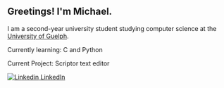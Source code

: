 ## Greetings! I'm Michael.

I am a second-year university student studying computer science at the [University of Guelph](https://www.uoguelph.ca/).

Currently learning: C and Python

Current Project: Scriptor text editor

[![Linkedin](https://i.stack.imgur.com/gVE0j.png) LinkedIn](https://www.linkedin.com/in/michael-giovannini-10a59a211/)    
&nbsp;





<!--
**Bardin0/Bardin0** is a ✨ _special_ ✨ repository because its `README.md` (this file) appears on your GitHub profile.

Here are some ideas to get you started:

- 🔭 I’m currently working on ...
- 🌱 I’m currently learning ...
- 👯 I’m looking to collaborate on ...
- 🤔 I’m looking for help with ...
- 💬 Ask me about ...
- 📫 How to reach me: ...
- 😄 Pronouns: ...
- ⚡ Fun fact: ...
-->
